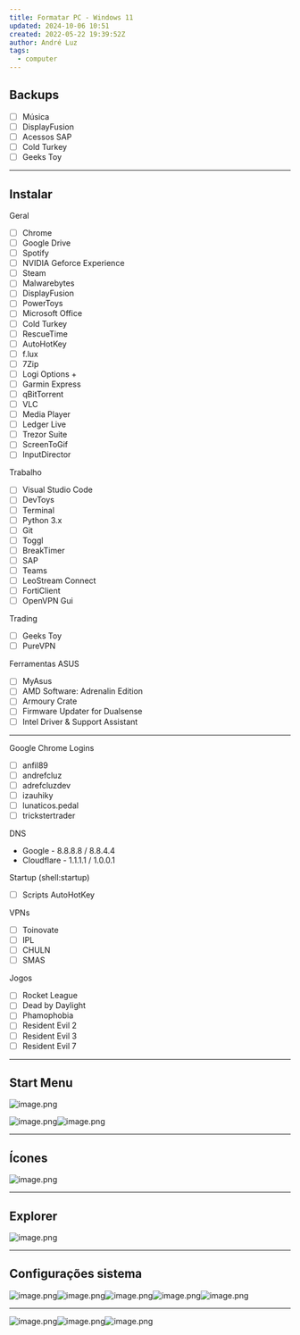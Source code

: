 ```yaml
---
title: Formatar PC - Windows 11
updated: 2024-10-06 10:51
created: 2022-05-22 19:39:52Z
author: André Luz
tags:
  - computer
---
```


## Backups

- [ ] Música
- [ ] DisplayFusion
- [ ] Acessos SAP
- [ ] Cold Turkey
- [ ] Geeks Toy

* * *

## Instalar

Geral

- [ ] Chrome
- [ ] Google Drive
- [ ] Spotify
- [ ] NVIDIA Geforce Experience
- [ ] Steam
- [ ] Malwarebytes
- [ ] DisplayFusion
- [ ] PowerToys
- [ ] Microsoft Office
- [ ] Cold Turkey
- [ ] RescueTime
- [ ] AutoHotKey
- [ ] f.lux
- [ ] 7Zip
- [ ] Logi Options +
- [ ] Garmin Express
- [ ] qBitTorrent
- [ ] VLC
- [ ] Media Player
- [ ] Ledger Live
- [ ] Trezor Suite
- [ ] ScreenToGif
- [ ] InputDirector

Trabalho

- [ ] Visual Studio Code
- [ ] DevToys
- [ ] Terminal
- [ ] Python 3.x
- [ ] Git
- [ ] Toggl
- [ ] BreakTimer
- [ ] SAP
- [ ] Teams
- [ ] LeoStream Connect
- [ ] FortiClient
- [ ] OpenVPN Gui

Trading

- [ ] Geeks Toy
- [ ] PureVPN

Ferramentas ASUS

- [ ] MyAsus
- [ ] AMD Software: Adrenalin Edition
- [ ] Armoury Crate
- [ ] Firmware Updater for Dualsense
- [ ] Intel Driver & Support Assistant

* * *

Google Chrome Logins

- [ ] anfil89
- [ ] andrefcluz
- [ ] adrefcluzdev
- [ ] izauhiky
- [ ] lunaticos.pedal
- [ ] trickstertrader

DNS

- Google - 8.8.8.8 / 8.8.4.4
- Cloudflare - 1.1.1.1 / 1.0.0.1

Startup (shell:startup)

- [ ] Scripts AutoHotKey

VPNs

- [ ] Toinovate
- [ ] IPL
- [ ] CHULN
- [ ] SMAS

Jogos

- [ ] Rocket League
- [ ] Dead by Daylight
- [ ] Phamophobia
- [ ] Resident Evil 2
- [ ] Resident Evil 3
- [ ] Resident Evil 7

* * *

## Start Menu

![image.png](../../_resources/image-109.png)

![image.png](../../_resources/image-119.png)![image.png](../../_resources/image-117.png)

* * *

## Ícones

![image.png](../../_resources/image-112.png)

* * *

## Explorer

![image.png](../../_resources/image-114.png)

* * *

## Configurações sistema

![image.png](../../_resources/image-118.png)![image.png](../../_resources/image-116.png)![image.png](../../_resources/image-108.png)![image.png](../../_resources/image-111.png)![image.png](../../_resources/image-113.png)

* * *

![image.png](../../_resources/image-115.png)![image.png](../../_resources/image-107.png)![image.png](../../_resources/image-110.png)